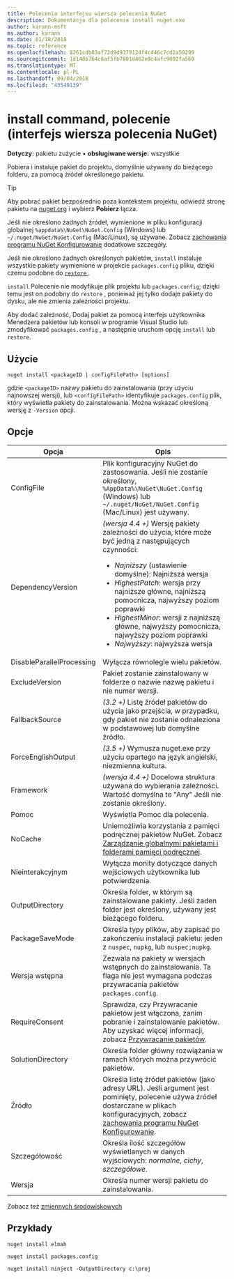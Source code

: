 ```yaml
---
title: Polecenia interfejsu wiersza polecenia NuGet
description: Dokumentacja dla polecenia install nuget.exe
author: karann-msft
ms.author: karann
ms.date: 01/18/2018
ms.topic: reference
ms.openlocfilehash: 8261cdb83af72d9d9379124f4c446c7cd2a50299
ms.sourcegitcommit: 1d1406764c6af5fb7801d462e0c4afc9092fa569
ms.translationtype: MT
ms.contentlocale: pl-PL
ms.lasthandoff: 09/04/2018
ms.locfileid: "43549139"
---
```

# <a name="install-command-nuget-cli"></a>install command, polecenie (interfejs wiersza polecenia NuGet)

**Dotyczy:** pakietu zużycie &bullet; **obsługiwane wersje:** wszystkie

Pobiera i instaluje pakiet do projektu, domyślnie używany do bieżącego folderu, za pomocą źródeł określonego pakietu.

> [!Tip]
> Aby pobrać pakiet bezpośrednio poza kontekstem projektu, odwiedź stronę pakietu na [nuget.org](https://www.nuget.org) i wybierz **Pobierz** łącza.

Jeśli nie określono żadnych źródeł, wymienione w pliku konfiguracji globalnej `%appdata%\NuGet\NuGet.Config` (Windows) lub `~/.nuget/NuGet/NuGet.Config` (Mac/Linux), są używane. Zobacz [zachowania programu NuGet Konfigurowanie](../consume-packages/configuring-nuget-behavior.md) dodatkowe szczegóły.

Jeśli nie określono żadnych określonych pakietów, `install` instaluje wszystkie pakiety wymienione w projekcie `packages.config` pliku, dzięki czemu podobne do [ `restore` ](cli-ref-restore.md).

`install` Polecenie nie modyfikuje plik projektu lub `packages.config`; dzięki temu jest on podobny do `restore` , ponieważ jej tylko dodaje pakiety do dysku, ale nie zmienia zależności projektu.

Aby dodać zależność, Dodaj pakiet za pomocą interfejs użytkownika Menedżera pakietów lub konsoli w programie Visual Studio lub zmodyfikować `packages.config` , a następnie uruchom opcję `install` lub `restore`.

## <a name="usage"></a>Użycie

```cli
nuget install <packageID | configFilePath> [options]
```

gdzie `<packageID>` nazwy pakietu do zainstalowania (przy użyciu najnowszej wersji), lub `<configFilePath>` identyfikuje `packages.config` plik, który wyświetla pakiety do zainstalowania. Można wskazać określoną wersję z `-Version` opcji.

## <a name="options"></a>Opcje

| Opcja | Opis |
| --- | --- |
| ConfigFile | Plik konfiguracyjny NuGet do zastosowania. Jeśli nie zostanie określony, `%AppData%\NuGet\NuGet.Config` (Windows) lub `~/.nuget/NuGet/NuGet.Config` (Mac/Linux) jest używany.|
| DependencyVersion | *(wersja 4.4 +)*  Wersję pakiety zależności do użycia, które może być jedną z następujących czynności:<br/><ul><li>*Najniższy* (ustawienie domyślne): Najniższa wersja</li><li>*HighestPatch*: wersja przy najniższe główne, najniższą pomocnicza, najwyższy poziom poprawki</li><li>*HighestMinor*: wersji z najniższą główne, najwyższy pomocnicza, najwyższy poziom poprawki</li><li>*Najwyższy*: najwyższa wersja</li></ul> |
| DisableParallelProcessing | Wyłącza równolegle wielu pakietów. |
| ExcludeVersion | Pakiet zostanie zainstalowany w folderze o nazwie nazwę pakietu i nie numer wersji. |
| FallbackSource | *(3.2 +)*  Listę źródeł pakietów do użycia jako przejścia, w przypadku, gdy pakiet nie zostanie odnaleziona w podstawowej lub domyślne źródło. |
| ForceEnglishOutput | *(3.5 +)* Wymusza nuget.exe przy użyciu opartego na język angielski, niezmienna kultura. |
| Framework | *(wersja 4.4 +)*  Docelowa struktura używana do wybierania zależności. Wartość domyślna to "Any" Jeśli nie zostanie określony. |
| Pomoc | Wyświetla Pomoc dla polecenia. |
| NoCache | Uniemożliwia korzystania z pamięci podręcznej pakietów NuGet. Zobacz [Zarządzanie globalnymi pakietami i folderami pamięci podręcznej](../consume-packages/managing-the-global-packages-and-cache-folders.md). |
| Nieinterakcyjnym | Wyłącza monity dotyczące danych wejściowych użytkownika lub potwierdzenia. |
| OutputDirectory | Określa folder, w którym są zainstalowane pakiety. Jeśli żaden folder jest określony, używany jest bieżącego folderu. |
| PackageSaveMode | Określa typy plików, aby zapisać po zakończeniu instalacji pakietu: jeden z `nuspec`, `nupkg`, lub `nuspec;nupkg`. |
| Wersja wstępna | Zezwala na pakiety w wersjach wstępnych do zainstalowania. Ta flaga nie jest wymagana podczas przywracania pakietów `packages.config`. |
| RequireConsent | Sprawdza, czy Przywracanie pakietów jest włączona, zanim pobranie i zainstalowanie pakietów. Aby uzyskać więcej informacji, zobacz [Przywracanie pakietów](../consume-packages/package-restore.md). |
| SolutionDirectory | Określa folder główny rozwiązania w ramach których można przywrócić pakietów. |
| Źródło | Określa listę źródeł pakietów (jako adresy URL). Jeśli argument jest pominięty, polecenie używa źródeł dostarczane w plikach konfiguracyjnych, zobacz [zachowania programu NuGet Konfigurowanie](../consume-packages/configuring-nuget-behavior.md). |
| Szczegółowość | Określa ilość szczegółów wyświetlanych w danych wyjściowych: *normalne*, *cichy*, *szczegółowe*. |
| Wersja | Określa numer wersji pakietu do zainstalowania. |

Zobacz też [zmiennych środowiskowych](cli-ref-environment-variables.md)

## <a name="examples"></a>Przykłady

```cli
nuget install elmah

nuget install packages.config

nuget install ninject -OutputDirectory c:\proj
```
